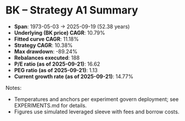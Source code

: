 # BK – Strategy A1 Summary

- **Span**: 1973-05-03 → 2025-09-19 (52.38 years)
- **Underlying (BK price) CAGR**: 10.79%
- **Fitted curve CAGR**: 11.18%
- **Strategy CAGR**: 10.38%
- **Max drawdown**: -89.24%
- **Rebalances executed**: 188
- **P/E ratio (as of 2025-09-21)**: 16.62
- **PEG ratio (as of 2025-09-21)**: 1.13
- **Current growth rate (as of 2025-09-21)**: 14.77%

Notes:

- Temperatures and anchors per experiment govern deployment; see EXPERIMENTS.md for details.
- Figures use simulated leveraged sleeve with fees and borrow costs.

